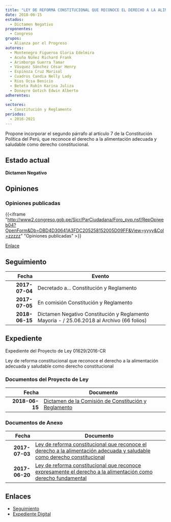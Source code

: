```yaml
---
title: "LEY DE REFORMA CONSTITUCIONAL QUE RECONOCE EL DERECHO A LA ALIMENTACIÓN ADECUADA Y SALUDABLE COMO DERECHO CONSTITUCIONAL"
date: 2018-06-15
estados: 
  - Dictamen Negativo
proponentes: 
  - Congreso
grupos: 
  - Alianza por el Progreso
autores: 
  - Montenegro Figueroa Gloria Edelmira
  - Acuña Núñez Richard Frank
  - Arimborgo Guerra Tamar
  - Vásquez Sánchez César Henry
  - Espinoza Cruz Marisol
  - Cuadros Candia Nelly Lady
  - Ríos Ocsa Benicio
  - Beteta Rubín Karina Juliza
  - Donayre Gotzch Edwin Alberto
adherentes: 
  - 
sectores: 
  - Constitución y Reglamento
periodos: 
  - 2016-2021
---
```


Propone incorporar el segundo párrafo al artículo 7 de la Constitución Política del Perú, que reconoce el derecho a la alimentación adecuada y saludable como derecho constitucional.


## Estado actual

**Dictamen Negativo**

## Opiniones

### Opiniones publicadas

{{<iframe "http://www2.congreso.gob.pe/Sicr/ParCiudadana/Foro_pvp.nsf/RepOpiweb04?OpenForm&Db=DBD4D30641A3FDC205258152005D09FF&View=yyyy&Col=zzzzz" "Opiniones publicadas" >}}

[Enlace](http://www2.congreso.gob.pe/Sicr/ParCiudadana/Foro_pvp.nsf/RepOpiweb04?OpenForm&Db=DBD4D30641A3FDC205258152005D09FF&View=yyyy&Col=zzzzz)

## Seguimiento

| Fecha | Evento |
|------:|--------|
| **2017-07-04** | Decretado a... Constitución y Reglamento|
| **2017-07-05** | En comisión Constitución y Reglamento|
| **2018-06-15** | Dictamen Negativo Constitución y Reglamento Mayoria - / 25.06.2018 al Archivo (66 folios)|


## Expediente

Expediente del Proyecto de Ley 01629/2016-CR

Ley de reforma constitucional que reconoce el derecho a la alimentación adecuada y saludable como derecho constitucional


### Documentos del Proyecto de Ley

| Fecha | Documento |
|------:|--------|
| **2018-06-15** | [Dictamen de la Comisión de Constitución y Reglamento](http://www.leyes.congreso.gob.pe/Documentos/2016_2021/Dictamenes/Proyectos_de_Ley/01561DC04MAY20180615.pdf) |

### Documentos de Anexo

| Fecha | Documento |
|------:|--------|
| **2017-07-03** | [Ley de reforma constitucional que reconoce el derecho a la alimentación adecuada y saludable como derecho constitucional](http://www.leyes.congreso.gob.pe/Documentos/2016_2021/Proyectos_de_Ley_y_de_Resoluciones_Legislativas/PL0162920170703.pdf) |
| **2017-06-20** | [Ley de reforma constitucional que reconoce expresamente el derecho a la alimentación como derecho fundamental](http://www.leyes.congreso.gob.pe/Documentos/2016_2021/Proyectos_de_Ley_y_de_Resoluciones_Legislativas/PL0156120170620.pdf) |

## Enlaces 

- [Seguimiento](http://www2.congreso.gob.pe/Sicr/TraDocEstProc/CLProLey2016.nsf/f7fff46988ca05b1052578e100829cc7/23bdf2bcf4677282052581520059ac8e?OpenDocument)
- [Expediente Digital](http://www2.congreso.gob.pehttp://www2.congreso.gob.pe/Sicr/TraDocEstProc/CLProLey2016.nsf/f7fff46988ca05b1052578e100829cc7/23bdf2bcf4677282052581520059ac8e?OpenDocument&Click=05257FB7005EB655.eb71d0cf91d8294e05256cdf006b5706/$Body/0.1C6C)
